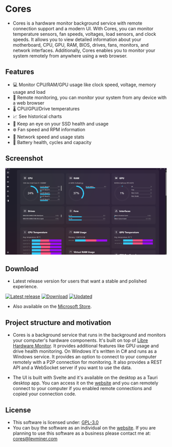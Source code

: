 # Cores

-   Cores is a hardware monitor background service with remote connection support and a modern UI. With Cores, you can monitor temperature sensors, fan speeds, voltages, load sensors, and clock speeds. It allows you to view detailed information about your motherboard, CPU, GPU, RAM, BIOS, drives, fans, monitors, and network interfaces. Additionally, Cores enables you to monitor your system remotely from anywhere using a web browser.

## Features

-   💻 Monitor CPU/RAM/GPU usage like clock speed, voltage, memory usage and load
-   📡 Remote monitoring, you can monitor your system from any device with a web browser
-   🌡️ CPU/GPU/Drive temperatures
-   📈 See historical charts 
-   💾 Keep an eye on your SSD health and usage
-   ❄️ Fan speed and RPM information
-   🛜 Network speed and usage stats
-   🔋 Battery health, cycles and capacity

## Screenshot

<img src="https://raw.githubusercontent.com/Levminer/cores/dev/.github/screenshots/home.png?raw=true">

## Download

-   Latest release version for users that want a stable and polished experience.

[![Latest release](https://img.shields.io/github/v/release/levminer/cores?label=Release)](https://github.com/Levminer/cores/releases/latest)
[![Download](https://img.shields.io/badge/Windows,%20Linux,%20macOS-download-brightgreen)](https://cores.levminer.com/#downloads)
[![Updated](https://img.shields.io/github/last-commit/levminer/cores/dev?color=yellowgreen&label=Updated)](https://github.com/Levminer/cores)

-   Also available on the [Microsoft Store](https://link.levminer.com/cores-ms-store).

## Project structure and motivation

-   Cores is a background service that runs in the background and monitors your computer's hardware components. It's built on top of [Libre Hardware Monitor](https://github.com/LibreHardwareMonitor/LibreHardwareMonitor). It provides additional features like GPU usage and drive health monitoring. On Windows it's written in C# and runs as a Windows service. It provides an option to connect to your computer remotely with a P2P connection for monitoring. It also provides a REST API and a WebSocket server if you want to use the data.

-   The UI is built with Svelte and it's available on the desktop as a Tauri desktop app. You can access it on the [website](https://cores.levminer.com/home) and you can remotely connect to your computer if you enabled remote connections and copied your connection code.

## License

-   This software is licensed under: [GPL-3.0](https://github.com/Levminer/cores/blob/dev/LICENSE.md)
-   You can buy the software as an individual on the [website](https://cores.levminer.com/#pricing). If you are planning to use this software as a business please contact me at: cores@levminer.com
